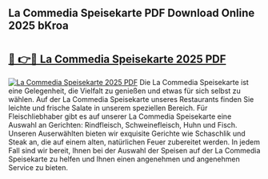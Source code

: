 ## La Commedia Speisekarte PDF Download Online 2025 bKroa

# <h2><a href="http://gc5e06j.nevu.top/?p=La+Commedia+Speisekarte">🔗 👉🔴 La Commedia Speisekarte 2025 PDF</a></h2>

[![La Commedia Speisekarte 2025 PDF](https://i.imgur.com/dBaPXMq.png)](http://gc5e06j.nevu.top/?p=La+Commedia+Speisekarte)
Die La Commedia Speisekarte ist eine Gelegenheit, die Vielfalt zu genießen und etwas für sich selbst zu wählen. Auf der La Commedia Speisekarte unseres Restaurants finden Sie leichte und frische Salate in unserem speziellen Bereich. Für Fleischliebhaber gibt es auf unserer La Commedia Speisekarte eine Auswahl an Gerichten: Rindfleisch, Schweinefleisch, Huhn und Fisch. Unseren Auserwählten bieten wir exquisite Gerichte wie Schaschlik und Steak an, die auf einem alten, natürlichen Feuer zubereitet werden. In jedem Fall sind wir bereit, Ihnen bei der Auswahl der Speisen auf der La Commedia Speisekarte zu helfen und Ihnen einen angenehmen und angenehmen Service zu bieten.
